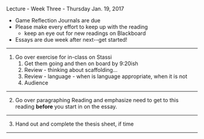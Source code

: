 
Lecture - Week Three - Thursday Jan. 19, 2017

- Game Reflection Journals are due
- Please make every effort to keep up with the reading
	- keep an eye out for new readings on Blackboard
- Essays are due week after next--get started!

---

1. Go over exercise for in-class on Stassi
	1. Get them going and then on board by 9:20ish
	2. Review - thinking about scaffolding...
	3. Review - language - when is language appropriate, when it is not
	4. Audience

---

2. Go over paragraphing Reading and emphasize need to get to this reading **before** you start in on the essay.

---

3. Hand out and complete the thesis sheet, if time

---
